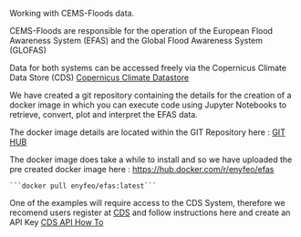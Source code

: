 Working with CEMS-Floods data.

CEMS-Floods are responsible for the operation of the European Flood Awareness System (EFAS) and the Global Flood Awareness System (GLOFAS)

Data for both systems can be accessed freely via the Copernicus Climate Data Store (CDS) [Copernicus Climate Datastore](https://cds.climate.copernicus.eu)

We have created a git repository containing the details for the creation of a docker image in which you can execute code using Jupyter Notebooks 
to retrieve, convert, plot and interpret the EFAS data.

The docker image details are located within the GIT Repository here : [GIT HUB](https://github.com/enyfeo/efas)
 
The docker image does take a while to install and so we have uploaded the pre created docker image here : https://hub.docker.com/r/enyfeo/efas

    ```docker pull enyfeo/efas:latest```

One of the examples will require access to the CDS System, therefore we recomend users register at [CDS](https://cds.climate.copernicus.eu) and follow
 instructions here and create an API Key [CDS API How To](https://cds.climate.copernicus.eu/api-how-to)
